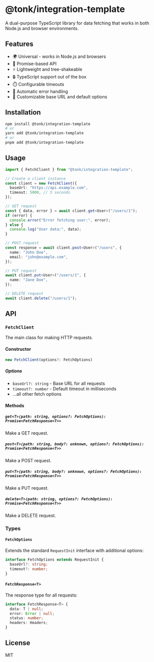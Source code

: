 # @tonk/integration-template

A dual-purpose TypeScript library for data fetching that works in both Node.js and browser environments.

## Features

- 🌍 Universal - works in Node.js and browsers
- 🔄 Promise-based API
- ⚡ Lightweight and tree-shakeable
- 🔒 TypeScript support out of the box
- ⏱️ Configurable timeouts
- 🚦 Automatic error handling
- 🔌 Customizable base URL and default options

## Installation

```bash
npm install @tonk/integration-template
# or
yarn add @tonk/integration-template
# or
pnpm add @tonk/integration-template
```

## Usage

```typescript
import { FetchClient } from "@tonk/integration-template";

// Create a client instance
const client = new FetchClient({
  baseUrl: "https://api.example.com",
  timeout: 5000, // 5 seconds
});

// GET request
const { data, error } = await client.get<User>("/users/1");
if (error) {
  console.error("Error fetching user:", error);
} else {
  console.log("User data:", data);
}

// POST request
const response = await client.post<User>("/users", {
  name: "John Doe",
  email: "john@example.com",
});

// PUT request
await client.put<User>("/users/1", {
  name: "Jane Doe",
});

// DELETE request
await client.delete("/users/1");
```

## API

### `FetchClient`

The main class for making HTTP requests.

#### Constructor

```typescript
new FetchClient(options?: FetchOptions)
```

##### Options

- `baseUrl?: string` - Base URL for all requests
- `timeout?: number` - Default timeout in milliseconds
- ...all other fetch options

#### Methods

##### `get<T>(path: string, options?: FetchOptions): Promise<FetchResponse<T>>`

Make a GET request.

##### `post<T>(path: string, body?: unknown, options?: FetchOptions): Promise<FetchResponse<T>>`

Make a POST request.

##### `put<T>(path: string, body?: unknown, options?: FetchOptions): Promise<FetchResponse<T>>`

Make a PUT request.

##### `delete<T>(path: string, options?: FetchOptions): Promise<FetchResponse<T>>`

Make a DELETE request.

### Types

#### `FetchOptions`

Extends the standard `RequestInit` interface with additional options:

```typescript
interface FetchOptions extends RequestInit {
  baseUrl?: string;
  timeout?: number;
}
```

#### `FetchResponse<T>`

The response type for all requests:

```typescript
interface FetchResponse<T> {
  data: T | null;
  error: Error | null;
  status: number;
  headers: Headers;
}
```

## License

MIT
